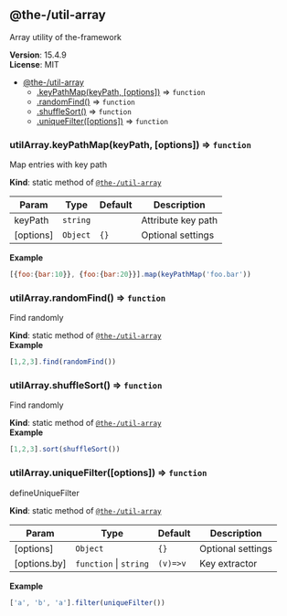 <!--- Code generated by @the-/script-doc. DO NOT EDIT. -->

<a name="module_@the-/util-array"></a>

## @the-/util-array
Array utility of the-framework

**Version**: 15.4.9  
**License**: MIT  

* [@the-/util-array](#module_@the-/util-array)
    * [.keyPathMap(keyPath, [options])](#module_@the-/util-array.keyPathMap) ⇒ <code>function</code>
    * [.randomFind()](#module_@the-/util-array.randomFind) ⇒ <code>function</code>
    * [.shuffleSort()](#module_@the-/util-array.shuffleSort) ⇒ <code>function</code>
    * [.uniqueFilter([options])](#module_@the-/util-array.uniqueFilter) ⇒ <code>function</code>

<a name="module_@the-/util-array.keyPathMap"></a>

### utilArray.keyPathMap(keyPath, [options]) ⇒ <code>function</code>
Map entries with key path

**Kind**: static method of [<code>@the-/util-array</code>](#module_@the-/util-array)  

| Param | Type | Default | Description |
| --- | --- | --- | --- |
| keyPath | <code>string</code> |  | Attribute key path |
| [options] | <code>Object</code> | <code>{}</code> | Optional settings |

**Example**  
```js
[{foo:{bar:10}}, {foo:{bar:20}}].map(keyPathMap('foo.bar'))
```
<a name="module_@the-/util-array.randomFind"></a>

### utilArray.randomFind() ⇒ <code>function</code>
Find randomly

**Kind**: static method of [<code>@the-/util-array</code>](#module_@the-/util-array)  
**Example**  
```js
[1,2,3].find(randomFind())
```
<a name="module_@the-/util-array.shuffleSort"></a>

### utilArray.shuffleSort() ⇒ <code>function</code>
Find randomly

**Kind**: static method of [<code>@the-/util-array</code>](#module_@the-/util-array)  
**Example**  
```js
[1,2,3].sort(shuffleSort())
```
<a name="module_@the-/util-array.uniqueFilter"></a>

### utilArray.uniqueFilter([options]) ⇒ <code>function</code>
defineUniqueFilter

**Kind**: static method of [<code>@the-/util-array</code>](#module_@the-/util-array)  

| Param | Type | Default | Description |
| --- | --- | --- | --- |
| [options] | <code>Object</code> | <code>{}</code> | Optional settings |
| [options.by] | <code>function</code> \| <code>string</code> | <code>(v)&#x3D;&gt;v</code> | Key extractor |

**Example**  
```js
['a', 'b', 'a'].filter(uniqueFilter())
```

